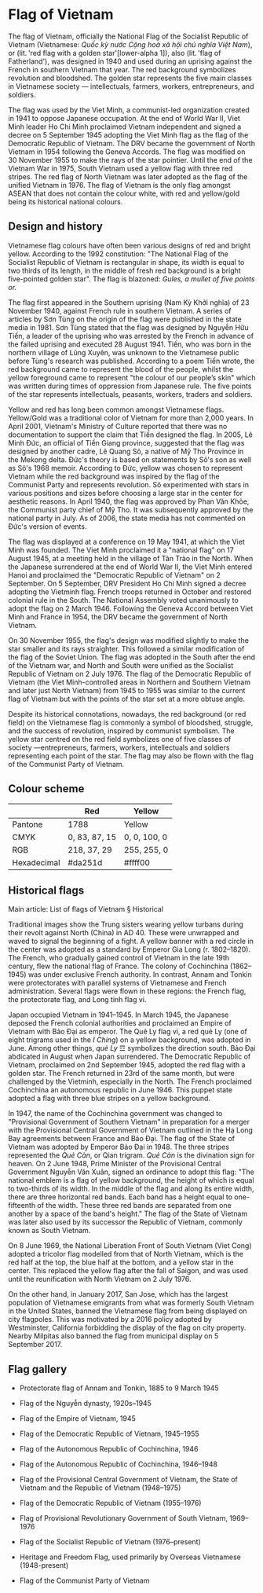 # Flag of Vietnam

The flag of Vietnam, officially the National Flag of the Socialist Republic of Vietnam (Vietnamese: *Quốc kỳ nước Cộng hoà xã hội chủ nghĩa Việt Nam*), or  (lit. 'red flag with a golden star'[lower-alpha 1]), also  (lit. 'flag of Fatherland'), was designed in 1940 and used during an uprising against the French in southern Vietnam that year. The red background symbolizes revolution and bloodshed. The golden star represents the five main classes in Vietnamese society — intellectuals, farmers, workers, entrepreneurs, and soldiers.

The flag was used by the Viet Minh, a communist-led organization created in 1941 to oppose Japanese occupation. At the end of World War II, Viet Minh leader Ho Chi Minh proclaimed Vietnam independent and signed a decree on 5 September 1945 adopting the Viet Minh flag as the flag of the Democratic Republic of Vietnam. The DRV became the government of North Vietnam in 1954 following the Geneva Accords. The flag was modified on 30 November 1955 to make the rays of the star pointier. Until the end of the Vietnam War in 1975, South Vietnam used a yellow flag with three red stripes. The red flag of North Vietnam was later adopted as the flag of the unified Vietnam in 1976. The flag of Vietnam is the only flag amongst ASEAN that does not contain the colour white, with red and yellow/gold <!-- "Vàng" in Vietnamese translates as yellow or gold -->being its historical national colours.

## Design and history

Vietnamese flag colours have often been various designs of red and bright yellow. According to the 1992 constitution: "The National Flag of the Socialist Republic of Vietnam is rectangular in shape, its width is equal to two thirds of its length, in the middle of fresh red background is a bright five-pointed golden star". The flag is blazoned: *Gules, a mullet of five points or.*

The flag first appeared in the Southern uprising (Nam Kỳ Khởi nghĩa) of 23 November 1940, against French rule in southern Vietnam. A series of articles by Sơn Tùng on the origin of the flag were published in the state media in 1981. Sơn Tùng stated that the flag was designed by Nguyễn Hữu Tiến, a leader of the uprising who was arrested by the French in advance of the failed uprising and executed 28 August 1941. Tiến, who was born in the northern village of Lũng Xuyên, was unknown to the Vietnamese public before Tùng's research was published. According to a poem Tiến wrote, the red background came to represent the blood of the people, whilst the yellow foreground came to represent "the colour of our people’s skin" which was written during times of oppression from Japanese rule. The five points of the star represents intellectuals, peasants, workers, traders and soldiers.

Yellow and red has long been common amongst Vietnamese flags. Yellow/Gold was a traditional color of Vietnam for more than 2,000 years. In April 2001, Vietnam's Ministry of Culture reported that there was no documentation to support the claim that Tiến designed the flag. In 2005, Lê Minh Đức, an official of Tiền Giang province, suggested that the flag was designed by another cadre, Lê Quang Sô, a native of Mỹ Tho Province in the Mekong delta. Đức's theory is based on statements by Sô's son as well as Sô's 1968 memoir. According to Đức, yellow was chosen to represent Vietnam while the red background was inspired by the flag of the Communist Party and represents revolution. Sô experimented with stars in various positions and sizes before choosing a large star in the center for aesthetic reasons. In April 1940, the flag was approved by Phan Văn Khỏe, the Communist party chief of Mỹ Tho. It was subsequently approved by the national party in July. As of 2006, the state media has not commented on Đức's version of events.

The flag was displayed at a conference on 19 May 1941, at which the Viet Minh was founded. The Viet Minh proclaimed it a "national flag" on 17 August 1945, at a meeting held in the village of Tân Trào in the North. When the Japanese surrendered at the end of World War II, the Viet Minh entered Hanoi and proclaimed the "Democratic Republic of Vietnam" on 2 September. On 5 September, DRV President Ho Chi Minh signed a decree adopting the Vietminh flag. French troops returned in October and restored colonial rule in the South. The National Assembly voted unanimously to adopt the flag on 2 March 1946. Following the Geneva Accord between Viet Minh and France in 1954, the DRV became the government of North Vietnam.

On 30 November 1955, the flag's design was modified slightly to make the star smaller and its rays straighter. This followed a similar modification of the flag of the Soviet Union. The flag was adopted in the South after the end of the Vietnam war, and North and South were unified as the Socialist Republic of Vietnam on 2 July 1976. The flag of the Democratic Republic of Vietnam (the Viet Minh-controlled areas in Northern and Southern Vietnam and later just North Vietnam) from 1945 to 1955 was similar to the current flag of Vietnam but with the points of the star set at a more obtuse angle.

Despite its historical connotations, nowadays, the red background (or red field) on the Vietnamese flag is commonly a symbol of bloodshed, struggle, and the success of revolution, inspired by communist symbolism. The yellow star centred on the red field symbolizes one of five classes of society —entrepreneurs, farmers, workers, intellectuals and soldiers representing each point of the star. The flag may also be flown with the flag of the Communist Party of Vietnam.

## Colour scheme

|             | Red           | Yellow       |
| ----------- | ------------- | ------------ |
| Pantone     | 1788          | Yellow       |
| CMYK        | 0, 83, 87, 15 | 0, 0, 100, 0 |
| RGB         | 218, 37, 29   | 255, 255, 0  |
| Hexadecimal | #da251d       | #ffff00      |

## Historical flags

Main article: List of flags of Vietnam § Historical

Traditional images show the Trung sisters wearing yellow turbans during their revolt against North (China) in AD 40. These were unwrapped and waved to signal the beginning of a fight. A yellow banner with a red circle in the center was adopted as a standard by Emperor Gia Long (r. 1802–1820). The French, who gradually gained control of Vietnam in the late 19th century, flew the national flag of France. The colony of Cochinchina (1862–1945) was under exclusive French authority. In contrast, Annam and Tonkin were protectorates with parallel systems of Vietnamese and French administration. Several flags were flown in these regions: the French flag, the protectorate flag, and Long tinh flag vi.

Japan occupied Vietnam in 1941–1945. In March 1945, the Japanese deposed the French colonial authorities and proclaimed an Empire of Vietnam with Bảo Đại as emperor. The Quẻ Ly flag vi, a red quẻ Ly (one of eight trigrams used in the *I Ching*) on a yellow background, was adopted in June. Among other things, *quẻ Ly* ☲ symbolizes the direction south. Bảo Đại abdicated in August when Japan surrendered. The Democratic Republic of Vietnam, proclaimed on 2nd September 1945, adopted the red flag with a golden star. The French returned in 23rd of the same month, but were challenged by the Vietminh, especially in the North. The French proclaimed Cochinchina an autonomous republic in June 1946. This puppet state adopted a flag with three blue stripes on a yellow background.

In 1947, the name of the Cochinchina government was changed to "Provisional Government of Southern Vietnam" in preparation for a merger with the Provisional Central Government of Vietnam outlined in the Hạ Long Bay agreements between France and Bảo Đại. The flag of the State of Vietnam was adopted by Emperor Bảo Đại in 1948. The three stripes represented the *Quẻ Càn*, or Qian trigram. *Quẻ Càn* is the divination sign for heaven. On 2 June 1948, Prime Minister of the Provisional Central Government Nguyễn Văn Xuân, signed an ordinance to adopt this flag: "The national emblem is a flag of yellow background, the height of which is equal to two-thirds of its width. In the middle of the flag and along its entire width, there are three horizontal red bands. Each band has a height equal to one-fifteenth of the width. These three red bands are separated from one another by a space of the band's height." The flag of the State of Vietnam was later also used by its successor the Republic of Vietnam, commonly known as South Vietnam.

On 8 June 1969, the National Liberation Front of South Vietnam (Viet Cong) adopted a tricolor flag modelled from that of North Vietnam, which is the red half at the top, the blue half at the bottom, and a yellow star in the center. This replaced the yellow flag after the fall of Saigon, and was used until the reunification with North Vietnam on 2 July 1976.

On the other hand, in January 2017, San Jose, which has the largest population of Vietnamese emigrants from what was formerly South Vietnam in the United States, banned the Vietnamese flag from being displayed on city flagpoles. This was motivated by a 2016 policy adopted by Westminster, California forbidding the display of the flag on city property. Nearby Milpitas also banned the flag from municipal display on 5 September 2017.

## Flag gallery

- Protectorate flag of Annam and Tonkin, 1885 to 9 March 1945

- Flag of the Nguyễn dynasty, 1920s–1945

- Flag of the Empire of Vietnam, 1945

- Flag of the Democratic Republic of Vietnam, 1945–1955

- Flag of the Autonomous Republic of Cochinchina, 1946

- Flag of the Autonomous Republic of Cochinchina, 1946–1948

- Flag of the Provisional Central Government of Vietnam, the State of Vietnam and the Republic of Vietnam (1948–1975)

- Flag of the Democratic Republic of Vietnam (1955–1976)

- Flag of Provisional Revolutionary Government of South Vietnam, 1969–1976

- Flag of the Socialist Republic of Vietnam (1976–present)

- Heritage and Freedom Flag, used primarily by Overseas Vietnamese (1948-present)

- Flag of the Communist Party of Vietnam
